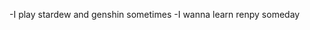 -I play stardew and genshin sometimes
-I wanna learn renpy someday
<!---
willianemom/willianemom is a ✨ special ✨ repository because its `README.md` (this file) appears on your GitHub profile.
You can click the Preview link to take a look at your changes.
--->
